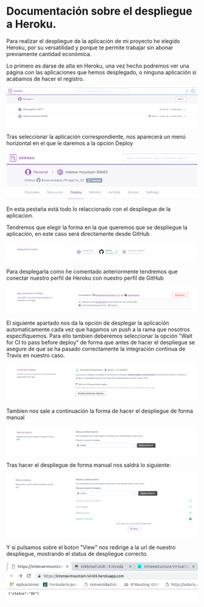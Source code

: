 # Documentación sobre el despliegue a Heroku.

Para realizar el despliegue de la aplicación de mi proyecto he elegido Heroku, por su versatilidad y porque te permite trabajar sin abonar previamente cantidad económica.

Lo primero es darse de alta en Heroku, una vez hecho podremos ver una página con las aplicaciones que hemos desplegado, o ninguna aplicación si acabamos de hacer el registro.

![imagen](capturas/inicio.png)

Tras seleccionar la aplicación correspondiente, nos aparecerá un menú horizontal en el que le daremos a la opcion Deploy

![imagen](capturas/deploy.png)

En esta pestaña está todo lo relaccionado con el despliegue de la aplicacion.

Tendremos que elegir la forma en la que queremos que se despliegue la aplicación, en este caso será directamente desde GitHub

![imagen](capturas/formaDespliegue.png)

Para desplegarla como he comentado anteriormente tendremos que conectar nuestro perfil de Heroku con nuestro perfil de GitHub

![imagen](capturas/perfilGit.png)

El siguiente apartado nos da la opción de desplegar la aplicación automaticamente cada vez que hagamos un push a la rama que nosotros especifiquemos. Para ello tambien deberemos seleccionar la opción "Wait for CI to pass before deploy" de forma que antes de hacer el despliegue se asegure de que se ha pasado correctamente la integración continua de Travis en nuestro caso.

![imagen](capturas/ADeploy.png)

Tambien nos sale a continuación la forma de hacer el despliegue de forma manual

![imagen](capturas/MDeploy.png)

Tras hacer el despliegue de forma manual nos saldrá lo siguiente:

![imagen](capturas/fin.png)

Y si pulsamos sobre el boton "View" nos redirige a la url de nuestro despliegue, mostrando el status de despliegue correcto.

![imagen](capturas/status.png)
